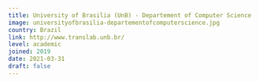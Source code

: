 ```yaml
---
title: University of Brasilia (UnB) - Departement of Computer Science
image: universityofbrasilia-departementofcomputerscience.jpg
country: Brazil
link: http://www.translab.unb.br/
level: academic
joined: 2019
date: 2021-03-31
draft: false
---
```

